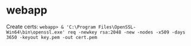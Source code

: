 # webapp

Create certs:
`webapp> & 'C:\Program Files\OpenSSL-Win64\bin\openssl.exe' req -newkey rsa:2048 -new -nodes -x509 -days 3650 -keyout key.pem -out cert.pem`
